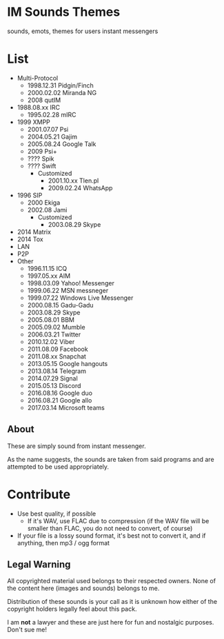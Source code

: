 IM Sounds Themes
===================================
sounds, emots, themes for users instant messengers

# List
* Multi-Protocol
	* 1998.12.31 Pidgin/Finch
	* 2000.02.02 Miranda NG
	* 2008 qutIM
* 1988.08.xx IRC
	* 1995.02.28 mIRC
* 1999 XMPP
	* 2001.07.07 Psi
	* 2004.05.21 Gajim
	*	2005.08.24 Google Talk
	* 2009 Psi+
	* ???? Spik
	* ???? Swift
		* Customized
			* 2001.10.xx Tlen.pl
			* 2009.02.24 WhatsApp
* 1996 SIP
	* 2000 Ekiga
	* 2002.08 Jami
		* Customized
			* 2003.08.29 Skype
* 2014 Matrix
* 2014 Tox
* LAN
* P2P
* Other
	*	1996.11.15 ICQ
	*	1997.05.xx AIM
	* 1998.03.09 Yahoo! Messenger
	* 1999.06.22 MSN messneger
	* 1999.07.22 Windows Live Messenger
	* 2000.08.15 Gadu-Gadu
	* 2003.08.29 Skype
	* 2005.08.01 BBM
	*	2005.09.02 Mumble
	* 2006.03.21 Twitter
	* 2010.12.02 Viber
	* 2011.08.09 Facebook
	* 2011.08.xx Snapchat
	* 2013.05.15 Google hangouts
	* 2013.08.14 Telegram
	* 2014.07.29 Signal
	* 2015.05.13 Discord
	* 2016.08.16 Google duo
	* 2016.08.21 Google allo
	* 2017.03.14 Microsoft teams

About
-----

These are simply sound from instant messenger. 

As the name suggests, the sounds are taken from said programs and are 
attempted to be used appropriately.

# Contribute
* Use best quality, if possible
	* If it's WAV, use FLAC due to compression (if the WAV file will be smaller than FLAC, you do not need to convert, of course)
* If your file is a lossy sound format, it's best not to convert it, and if anything, then mp3 / ogg format

Legal Warning
-------------

All copyrighted material used belongs to their respected owners. None of 
the content here (images and sounds) belongs to me.

Distribution of these sounds is your call as it is unknown how either of 
the copyright holders legally feel about this pack.

I am **not** a lawyer and these are just here for fun and nostalgic 
purposes. Don't sue me!
